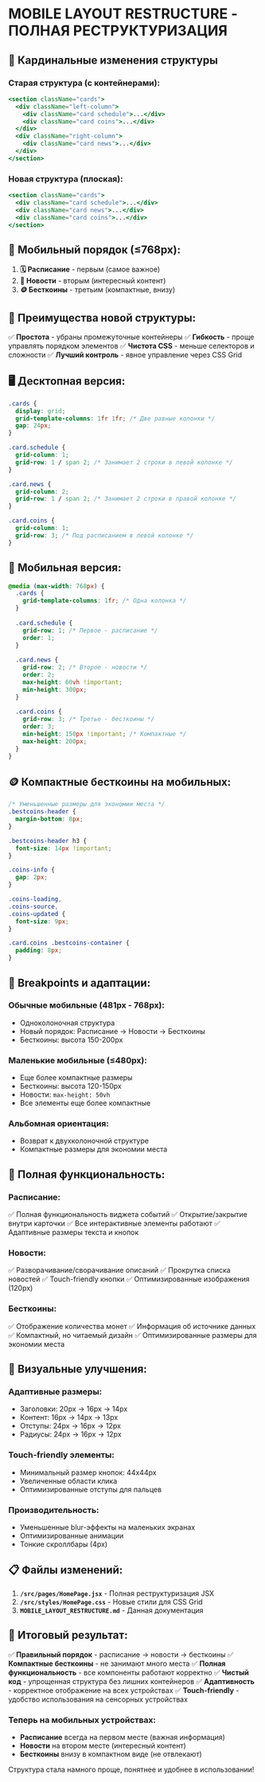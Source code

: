 # MOBILE LAYOUT RESTRUCTURE - ПОЛНАЯ РЕСТРУКТУРИЗАЦИЯ

## 🔄 **Кардинальные изменения структуры**

### **Старая структура (с контейнерами):**
```jsx
<section className="cards">
  <div className="left-column">
    <div className="card schedule">...</div>
    <div className="card coins">...</div>
  </div>
  <div className="right-column">
    <div className="card news">...</div>
  </div>
</section>
```

### **Новая структура (плоская):**
```jsx
<section className="cards">
  <div className="card schedule">...</div>
  <div className="card news">...</div>
  <div className="card coins">...</div>
</section>
```

## 📱 **Мобильный порядок (≤768px):**

1. **🗓️ Расписание** - первым (самое важное)
2. **📰 Новости** - вторым (интересный контент)  
3. **🪙 Бесткоины** - третьим (компактные, внизу)

## 🎯 **Преимущества новой структуры:**

✅ **Простота** - убраны промежуточные контейнеры
✅ **Гибкость** - проще управлять порядком элементов
✅ **Чистота CSS** - меньше селекторов и сложности
✅ **Лучший контроль** - явное управление через CSS Grid

## 🖥️ **Десктопная версия:**

```css
.cards {
  display: grid;
  grid-template-columns: 1fr 1fr; /* Две равные колонки */
  gap: 24px;
}

.card.schedule {
  grid-column: 1;
  grid-row: 1 / span 2; /* Занимает 2 строки в левой колонке */
}

.card.news {
  grid-column: 2;
  grid-row: 1 / span 2; /* Занимает 2 строки в правой колонке */
}

.card.coins {
  grid-column: 1;
  grid-row: 3; /* Под расписанием в левой колонке */
}
```

## 📱 **Мобильная версия:**

```css
@media (max-width: 768px) {
  .cards {
    grid-template-columns: 1fr; /* Одна колонка */
  }
  
  .card.schedule {
    grid-row: 1; /* Первое - расписание */
    order: 1;
  }
  
  .card.news {
    grid-row: 2; /* Второе - новости */
    order: 2;
    max-height: 60vh !important;
    min-height: 300px;
  }
  
  .card.coins {
    grid-row: 3; /* Третье - бесткоины */
    order: 3;
    min-height: 150px !important; /* Компактные */
    max-height: 200px;
  }
}
```

## 🪙 **Компактные бесткоины на мобильных:**

```css
/* Уменьшенные размеры для экономии места */
.bestcoins-header {
  margin-bottom: 8px;
}

.bestcoins-header h3 {
  font-size: 14px !important;
}

.coins-info {
  gap: 2px;
}

.coins-loading,
.coins-source,
.coins-updated {
  font-size: 9px;
}

.card.coins .bestcoins-container {
  padding: 8px;
}
```

## 📐 **Breakpoints и адаптации:**

### **Обычные мобильные (481px - 768px):**
- Одноколоночная структура
- Новый порядок: Расписание → Новости → Бесткоины
- Бесткоины: высота 150-200px

### **Маленькие мобильные (≤480px):**
- Еще более компактные размеры
- Бесткоины: высота 120-150px
- Новости: `max-height: 50vh`
- Все элементы еще более компактные

### **Альбомная ориентация:**
- Возврат к двухколоночной структуре
- Компактные размеры для экономии места

## 🔧 **Полная функциональность:**

### **Расписание:**
✅ Полная функциональность виджета событий
✅ Открытие/закрытие внутри карточки
✅ Все интерактивные элементы работают
✅ Адаптивные размеры текста и кнопок

### **Новости:**
✅ Разворачивание/сворачивание описаний
✅ Прокрутка списка новостей
✅ Touch-friendly кнопки
✅ Оптимизированные изображения (120px)

### **Бесткоины:**
✅ Отображение количества монет
✅ Информация об источнике данных
✅ Компактный, но читаемый дизайн
✅ Оптимизированные размеры для экономии места

## 🎨 **Визуальные улучшения:**

### **Адаптивные размеры:**
- Заголовки: 20px → 16px → 14px
- Контент: 16px → 14px → 13px
- Отступы: 24px → 16px → 12px
- Радиусы: 24px → 16px → 12px

### **Touch-friendly элементы:**
- Минимальный размер кнопок: 44x44px
- Увеличенные области клика
- Оптимизированные отступы для пальцев

### **Производительность:**
- Уменьшенные blur-эффекты на маленьких экранах
- Оптимизированные анимации
- Тонкие скроллбары (4px)

## 📋 **Файлы изменений:**

1. **`/src/pages/HomePage.jsx`** - Полная реструктуризация JSX
2. **`/src/styles/HomePage.css`** - Новые стили для CSS Grid
3. **`MOBILE_LAYOUT_RESTRUCTURE.md`** - Данная документация

## 🎯 **Итоговый результат:**

✅ **Правильный порядок** - расписание → новости → бесткоины
✅ **Компактные бесткоины** - не занимают много места
✅ **Полная функциональность** - все компоненты работают корректно
✅ **Чистый код** - упрощенная структура без лишних контейнеров
✅ **Адаптивность** - корректное отображение на всех устройствах
✅ **Touch-friendly** - удобство использования на сенсорных устройствах

### **Теперь на мобильных устройствах:**
- **Расписание** всегда на первом месте (важная информация)
- **Новости** на втором месте (интересный контент)
- **Бесткоины** внизу в компактном виде (не отвлекают)

Структура стала намного проще, понятнее и удобнее в использовании!

